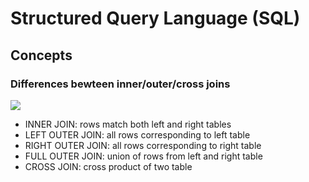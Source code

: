 
# Structured Query Language (SQL)

## Concepts

### Differences bewteen inner/outer/cross joins

![](https://i.stack.imgur.com/udQpD.jpg)

  * INNER JOIN: rows match both left and right tables
  * LEFT OUTER JOIN: all rows corresponding to left table
  * RIGHT OUTER JOIN: all rows corresponding to right table
  * FULL OUTER JOIN: union of rows from left and right table
  * CROSS JOIN: cross product of two table

